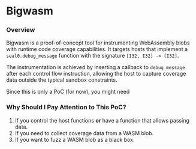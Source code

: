 # Bigwasm

### Overview

Bigwasm is a proof-of-concept tool for instrumenting WebAssembly blobs with runtime code coverage capabilities. It
targets hosts that implement a `seal0.debug_message` function with the signature `[I32, I32] -> [I32]`. 

The instrumentation is achieved by inserting a callback to `debug_message` after each control flow instruction, allowing the
host to capture coverage data outside the typical sandbox constraints.

Since this is only a PoC (for now), you might need

### Why Should I Pay Attention to This PoC?

1. If you control the host functions **or** have a function that allows passing data.
2. If you need to collect coverage data from a WASM blob.
3. If you want to fuzz a WASM blob as a black box.